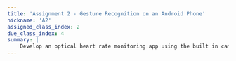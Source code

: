 ```yaml
---
title: 'Assignment 2 - Gesture Recognition on an Android Phone'
nickname: 'A2'
assigned_class_index: 2
due_class_index: 4
summary: |
    Develop an optical heart rate monitoring app using the built in camera on your android tablet. There is a technique called photoplethysmography (PPG), which consists of detecting changes in blood volume during a cardiac cycle. By illuminating the skin and measuring the observed optical changes, it is possible to extract heart rate. In this assignment, you can assume the person will be holding their finger steady on the phone’s camera to simplify the signal processing. Normally, you can just use the LED near the camera as the illumination source, but our lablets don’t have an LED. You’ll need to use a light source for a second device, such as your phone. At a minimum you will need to low pass filter the data you will be extracting from the camera prior to using peak detection to extract heart rate. For the app, we ask you to both plot the heart rate signal on the interface and show the extracted heart rate in real time. Please have your application installed and ready to show in class on the due date and also submit your source code to the assignment submission site.
---
```


